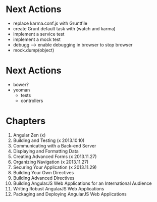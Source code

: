 Next Actions
=================================================================
* replace karma.conf.js with Gruntfile
* create Grunt default task with (watch and karma)
* implement a service test
* implement a mock test
* debugg --> enable debugging in browser to stop browser
* mock.dump(object)

Next Actions
=================================================================
* bower?
* yeoman
  * tests
  * controllers

Chapters
=================================================================
1. Angular Zen (x)
2. Building and Testing (x 2013.10.10)
3. Communicating with a Back-end Server
4. Displaying and Formatting Data
5. Creating Advanced Forms (x 2013.11.27)
6. Organizing Navigation (x 2013.11.27)
7. Securing Your Application (x 2013.11.29)
8. Building Your Own Directives
9. Building Advanced Directives
10. Building AngularJS Web Applications for an International Audience
11. Writing Robust AngularJS Web Applications
12. Packaging and Deploying AngularJS Web Applications
